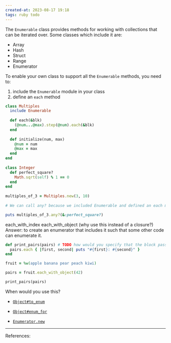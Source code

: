 ```yaml
---
created-at: 2023-08-17 19:18
tags: ruby todo
---
```


The `Enumerable` class provides methods for working with collections that can be iterated over. Some classes which include it are:

- Array
- Hash
- Struct
- Range
- Enumerator

To enable your own class to support all the `Enumerable` methods, you need to:
1. include the `Enumerable` module in your class
2. define an `each` method

```ruby
class Multiples  
  include Enumerable  
  
  def each(&blk)  
    (@num...@max).step(@num).each(&blk)  
  end  
  
  def initialize(num, max)  
    @num = num  
    @max = max  
  end  
end  
  
class Integer  
  def perfect_square?  
    Math.sqrt(self) % 1 == 0  
  end  
end  
  
multiples_of_3 = Multiples.new(3, 10)  
  
# We can call any? because we included Enumerable and defined an each method

puts multiples_of_3.any?(&:perfect_square?)
```


each_with_index
each_with_object (why use this instead of a closure?) Answer: to create an enumerator that includes it such that some other code can enumerate it.

```ruby
def print_pairs(pairs) # TODO how would you specify that the block passed to pairs.each should accept 2 args?
  pairs.each { |first, second| puts "#{first}: #{second}" }
end

fruit = %w(apple banana pear peach kiwi)

pairs = fruit.each_with_object(42)

print_pairs(pairs)
```



When would you use this?
- [`Object#to_enum`](dfile:///Users/dumas/Library/Application%20Support/Dash/DocSets/Ruby_3/Ruby.docset/Contents/Resources/Documents/Object.html#method-i-to_enum)
    
- [`Object#enum_for`](dfile:///Users/dumas/Library/Application%20Support/Dash/DocSets/Ruby_3/Ruby.docset/Contents/Resources/Documents/Object.html#method-i-enum_for)
    
- [`Enumerator.new`](dfile:///Users/dumas/Library/Application%20Support/Dash/DocSets/Ruby_3/Ruby.docset/Contents/Resources/Documents/Enumerator.html#method-c-new)

---
References:

